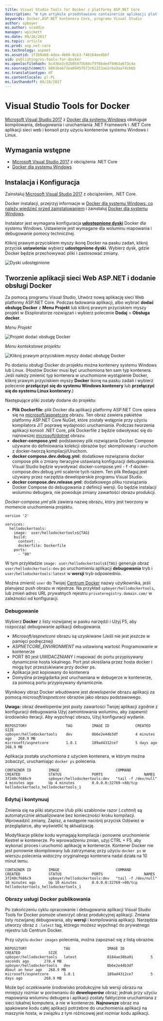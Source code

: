 ```yaml
---
title: Visual Studio Tools for Docker z platformy ASP.NET Core
description: "W tym artykule przedstawiono containerize aplikacji platformy ASP.NET Core za pomocą narzędzi Visual Studio 2017 i Docker dla systemu Windows."
keywords: Docker,ASP.NET kontenera Core, programu Visual Studio
author: spboyer
ms.author: scaddie
manager: wpickett
ms.date: 09/26/2017
ms.topic: article
ms.prod: asp.net-core
ms.technology: aspnet
ms.assetid: 1f3b9a68-4dea-4b60-8cb3-f46164eedbbf
uid: publishing/vs-tools-for-docker
ms.openlocfilehash: bc436e2c02b05475b84cf9f8bdedf9463a673c4a
ms.sourcegitcommit: b861bab71ea6945f673c62223ae2cba3aa74cb6b
ms.translationtype: HT
ms.contentlocale: pl-PL
ms.lasthandoff: 09/28/2017
---
```

# <a name="visual-studio-tools-for-docker"></a>Visual Studio Tools for Docker

[Microsoft Visual Studio 2017](https://www.visualstudio.com/) z [Docker dla systemu Windows](https://docs.docker.com/docker-for-windows/install/) obsługuje kompilowania, debugowania i uruchamiania .NET Framework i .NET Core aplikacji sieci web i konsoli przy użyciu kontenerów systemu Windows i Linux.

## <a name="prerequisites"></a>Wymagania wstępne

- [Microsoft Visual Studio 2017](https://www.visualstudio.com/) z obciążenia .NET Core
- [Docker dla systemu Windows](https://docs.docker.com/docker-for-windows/install/)

## <a name="installation-and-setup"></a>Instalacja i Konfiguracja

Zainstaluj [Microsoft Visual Studio 2017](https://docs.microsoft.com/visualstudio/install/install-visual-studio) z obciążeniem, .NET Core.

Docker instalacji, przejrzyj informacje w [Docker dla systemu Windows: co należy wiedzieć przed zainstalowaniem](https://docs.docker.com/docker-for-windows/install/#what-to-know-before-you-install) i zainstaluj [Docker dla systemu Windows](https://docs.docker.com/docker-for-windows/install/).

Instalator jest wymagana konfiguracja  **[udostępnione dyski](https://docs.docker.com/docker-for-windows/#shared-drives)**  Docker dla systemu Windows. Ustawienie jest wymagane dla woluminu mapowania i debugowanie pomocy technicznej.

Kliknij prawym przyciskiem myszy ikonę Docker na pasku zadań, kliknij przycisk **ustawienia**i wybierz **udostępnione dyski**. Wybierz dysk, gdzie Docker będzie przechowywać pliki i zastosować zmiany.

![Dyski udostępnione](./visual-studio-tools-for-docker/_static/settings-shared-drives-win.png)

## <a name="create-an-aspnet-web-application-and-add-docker-support"></a>Tworzenie aplikacji sieci Web ASP.NET i dodanie obsługi Docker

Za pomocą programu Visual Studio, Utwórz nową aplikację sieci Web platformy ASP.NET Core. Podczas ładowania aplikacji, albo wybrać **dodać obsługę Docker** z **Menu Projekt** lub kliknij prawym przyciskiem myszy projekt w Eksploratorze rozwiązań i wybierz polecenie **Dodaj**  >  **Obsługa docker**.

*Menu Projekt*

![Projekt dodać obsługę Docker](./visual-studio-tools-for-docker/_static/project-add-docker-support.png)

*Menu kontekstowe projektu*

![Kliknij prawym przyciskiem myszy dodać obsługę Docker](./visual-studio-tools-for-docker/_static/right-click-add-docker-support.png)

Po dodaniu obsługi Docker do projektu można kontenery systemu Windows lub Linux. (Hostów Docker musi być uruchomiona ten sam typ kontenera. Jeśli należy zmienić typ kontenera w uruchomione wystąpienie Docker, kliknij prawym przyciskiem myszy **Docker** ikonę na pasku zadań i wybierz polecenie **przełączyć się do systemu Windows kontenery** lub **przełączyć się do systemu Linux kontenery**.) 

Następujące pliki zostały dodane do projektu:

- **Plik Dockerfile**: plik Docker dla aplikacji platformy ASP.NET Core opiera się na [microsoft/aspnetcore](https://hub.docker.com/r/microsoft/aspnetcore) obrazu. Ten obraz zawiera pakietów platformy ASP.NET Core NuGet, które zostały wstępnie przy użyciu kompilatora JIT poprawę wydajności uruchamiania. Podczas tworzenia aplikacji konsoli .NET Core, plik Dockerfile z będzie odwoływać się do najnowszej [microsoft/dotnet](https://hub.docker.com/r/microsoft/dotnet) obrazu.   
- **docker-compose.yml**: podstawowy plik rozwiązania Docker Compose używane do definiowania kolekcji obrazów być skompilowany i uruchom z docker-tworzą kompilacji/Uruchom.   
- **docker compose.dev.debug.yml**: dodatkowe rozwiązania docker compose plik o zmiany iteracyjne ustawianą konfiguracji debugowania. Visual Studio będzie wywoływać docker-compose.yml - f -f docker-compose.dev.debug.yml scalenie tych razem. Ten plik Redaguj jest używany przez narzędzia deweloperskie programu Visual Studio.   
- **docker compose.dev.release.yml**: dodatkowego pliku rozwiązania Docker Compose do debugowania z definicji wersji. Go będzie instalacji woluminu debugera, nie powoduje zmiany zawartości obrazu produkcji.  

*Docker-compose.yml* plik zawiera nazwę obrazu, który jest tworzony w momencie uruchomienia projektu. 

```
version '2'

services:
  hellodockertools:
    image:  user/hellodockertools${TAG}
    build:
      context: .
      dockerfile: Dockerfile
    ports:
      - "80"
``` 

W tym przykładzie `image: user/hellodockertools${TAG}` generuje obraz `user/hellodockertools:dev` po uruchomieniu aplikacji **debugowania** tryb i `user/hellodockertools:latest` w **wersji** tryb odpowiednio. 

Można zmienić `user` do Twojej [Centrum Docker](https://hub.docker.com/) nazwy użytkownika, jeśli planujesz push obrazu w rejestrze. Na przykład `spboyer/hellodockertools`, lub zmień adres URL prywatnych rejestru `privateregistry.domain.com/` w zależności od konfiguracji.

### <a name="debugging"></a>Debugowanie

Wybierz **Docker** z listy rozwijanej w pasku narzędzi i Użyj F5, aby rozpocząć debugowanie aplikacji debugowania. 

- *Microsoft/aspnetcore* obrazu są uzyskiwane (Jeśli nie jest jeszcze w pamięci podręcznej)
- *ASPNETCORE_ENVIRONMENT* ma ustawioną wartość Programowanie w kontenerze
- PORT 80 jest UWIDACZNIANY i mapować do portu przypisywany dynamicznie hosta lokalnego. Port jest określana przez hosta docker i mogą być przeszukiwane przy docker ps. 
- Aplikacja jest kopiowany do kontenera
- Domyślna przeglądarka jest uruchamiana w debugerze w kontenerze, za pomocą portu przypisywany dynamicznie. 

Wynikowy obraz Docker wbudowane jest *deweloperów* obrazu aplikacji za pomocą *microsoft/aspnetcore* obrazów jako obrazu podstawowego.

**Uwaga:** obraz deweloperów jest pusty zawartości Twojej aplikacji zgodnie z konfiguracji debugowania Użyj zamontowania woluminu, aby zapewnić środowisko iteracji. Aby wypchnąć obrazu, Użyj konfiguracji wydanie.

```console
REPOSITORY                  TAG         IMAGE ID            CREATED         SIZE
spboyer/hellodockertools    dev         0b6e2e44b3df        4 minutes ago   268.9 MB
microsoft/aspnetcore        1.0.1       189ad4312ce7        5 days ago      268.9 MB
```

Aplikacja została uruchomiona z użyciem kontenera, w którym można zobaczyć, uruchamiając `docker ps` polecenia.

```console
CONTAINER ID        IMAGE                          COMMAND               CREATED             STATUS              PORTS                   NAMES
3f240cf686c9        spboyer/hellodockertools:dev   "tail -f /dev/null"   4 minutes ago       Up 4 minutes        0.0.0.0:32769->80/tcp   hellodockertools_hellodockertools_1
```

### <a name="edit-and-continue"></a>Edytuj i kontynuuj

Zmienia się na pliki statyczne i/lub pliki szablonów razor (*.cshtml*) są automatycznie aktualizowane bez konieczności kroku kompilacji. Wprowadzić zmiany, Zapisz, a następnie naciśnij przycisk Odśwież w przeglądarce, aby wyświetlić tę aktualizację.  

Modyfikacje plików kodu wymagają kompilacja i ponowne uruchomienie Kestrel w kontenerze. Po wprowadzeniu zmian, użyj CTRL + F5, aby wykonać proces i uruchomić aplikację w kontenerze. Kontener Docker nie jest ponownie skompilowany lub zatrzymana; przy użyciu `docker ps` w wierszu polecenia widoczny oryginalnego kontenera nadal działa na 10 minut temu. 

```console
CONTAINER ID        IMAGE                          COMMAND               CREATED             STATUS              PORTS                   NAMES
3f240cf686c9        spboyer/hellodockertools:dev   "tail -f /dev/null"   10 minutes ago      Up 10 minutes       0.0.0.0:32769->80/tcp   hellodockertools_hellodockertools_1
```

### <a name="publishing-docker-images"></a>Obrazy usługi Docker publikowania

Po zakończeniu cyklu opracowanie i debugowania aplikacji Visual Studio Tools for Docker pomoże utworzyć obraz produkcyjnej aplikacji. Zmiana listy rozwijanej debugowania, aby **wersji** i kompilowania aplikacji. Narzędzia utworzy obraz z `:latest` tag, którego możesz wypchnąć do prywatnego rejestru lub Centrum Docker. 

Przy użyciu `docker images` polecenia, można zapoznać się z listą obrazów.

```console
REPOSITORY                 TAG                 IMAGE ID            CREATED             SIZE
spboyer/hellodockertools   latest              8184ae38ba91        5 seconds ago       278.4 MB
spboyer/hellodockertools   dev                 0b6e2e44b3df        About an hour ago   268.9 MB
microsoft/aspnetcore       1.0.1               189ad4312ce7        5 days ago          268.9 MB
```

Może być oczekiwanie środowisko produkcyjne lub wersji obrazu na mniejszy rozmiar w porównaniu do **deweloperów** obraz; jednak przy użyciu mapowania woluminu debugera i aplikacji zostały faktycznie uruchamiana z sieci lokalnej komputera, a nie w kontenerze. **Najnowsze** obraz ma spakowane kodu całej aplikacji potrzebne do uruchomienia aplikacji na maszynie hosta, w związku z tym różnicowej jest rozmiar kodu aplikacji.
